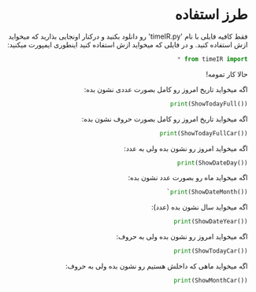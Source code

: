 <div style='direction:rtl; text-align: right'>

# طرز استفاده

فقط کافیه فایلی با نام 'timeIR.py' رو دانلود بکنید و درکنار اونجایی بذارید که میخواید ازش استفاده کنید.
و در فایلی که میخواید ازش استفاده کنید اینطوری ایمپورت میکنید:
  
```python
from timeIR import *
```
  
حالا کار تمومه!

اگه میخواید تاریخ امروز رو کامل بصورت عددی نشون بده:

```python
print(ShowTodayFull())
```

اگه میخواید تاریخ امروز رو کامل بصورت حروف نشون بده:
```python
print(ShowTodayFullCar())
```

اگه میخواید امروز رو نشون بده ولی به عدد:
```python
print(ShowDateDay())
```

اگه میخواید ماه رو بصورت عدد نشون بده:
```python
print(ShowDateMonth())`
```

اگه میخواید سال نشون بده (عدد):
```python
print(ShowDateYear())
```

اگه میخواید امروز رو نشون بده ولی به حروف:
```python
print(ShowTodayCar())
```

اگه میخواید ماهی که داخلش هستیم رو نشون بده ولی به حروف:

```python
print(ShowMonthCar())
```
</div>
